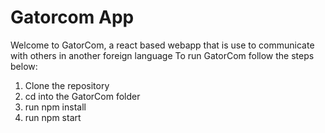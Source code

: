 # Gatorcom App

Welcome to GatorCom, a react based webapp that is use to communicate with others in another foreign language
To run GatorCom follow the steps below:

1. Clone the repository
2. cd into the GatorCom folder
3. run npm install
4. run npm start
